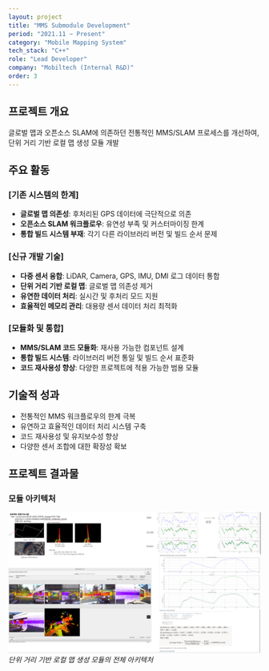 ```yaml
---
layout: project
title: "MMS Submodule Development"
period: "2021.11 ~ Present"
category: "Mobile Mapping System"
tech_stack: "C++"
role: "Lead Developer"
company: "Mobiltech (Internal R&D)"
order: 3
---
```


## 프로젝트 개요
글로벌 맵과 오픈소스 SLAM에 의존하던 전통적인 MMS/SLAM 프로세스를 개선하여, 단위 거리 기반 로컬 맵 생성 모듈 개발

## 주요 활동

### [기존 시스템의 한계]
- **글로벌 맵 의존성**: 후처리된 GPS 데이터에 극단적으로 의존
- **오픈소스 SLAM 워크플로우**: 유연성 부족 및 커스터마이징 한계
- **통합 빌드 시스템 부재**: 각기 다른 라이브러리 버전 및 빌드 순서 문제

### [신규 개발 기술]
- **다중 센서 융합**: LiDAR, Camera, GPS, IMU, DMI 로그 데이터 통합
- **단위 거리 기반 로컬 맵**: 글로벌 맵 의존성 제거
- **유연한 데이터 처리**: 실시간 및 후처리 모드 지원
- **효율적인 메모리 관리**: 대용량 센서 데이터 처리 최적화

### [모듈화 및 통합]
- **MMS/SLAM 코드 모듈화**: 재사용 가능한 컴포넌트 설계
- **통합 빌드 시스템**: 라이브러리 버전 통일 및 빌드 순서 표준화
- **코드 재사용성 향상**: 다양한 프로젝트에 적용 가능한 범용 모듈

## 기술적 성과
- 전통적인 MMS 워크플로우의 한계 극복
- 유연하고 효율적인 데이터 처리 시스템 구축
- 코드 재사용성 및 유지보수성 향상
- 다양한 센서 조합에 대한 확장성 확보

## 프로젝트 결과물

### 모듈 아키텍처
![MMS Module Architecture](/assets/images/projects/mms/module_architecture.png)
*단위 거리 기반 로컬 맵 생성 모듈의 전체 아키텍처*
